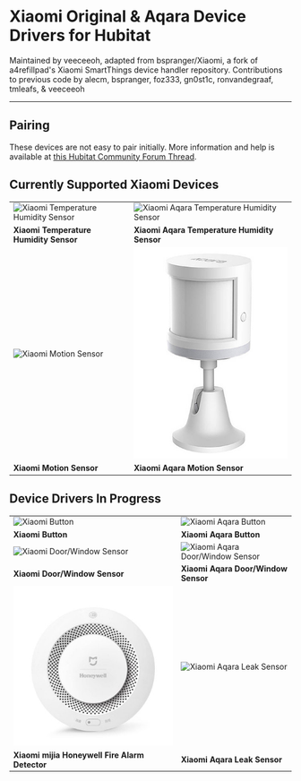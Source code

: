 # Xiaomi Original & Aqara Device Drivers for Hubitat

Maintained by veeceeoh, adapted from bspranger/Xiaomi, a fork of a4refillpad's Xiaomi SmartThings device handler repository. 
Contributions to previous code by alecm, bspranger, foz333, gn0st1c, ronvandegraaf, tmleafs, & veeceeoh

---

## Pairing

These devices are not easy to pair initially. More information and help is available at <a href="https://community.hubitat.com/t/release-xiaomi-device-drivers/631">this Hubitat Community Forum Thread</a>.


## Currently Supported Xiaomi Devices

|||
|---|---|
|![Xiaomi Temperature Humidity Sensor](images/temp.jpg)|![Xiaomi Aqara Temperature Humidity Sensor](images/aqaratemp.jpg)|
|**Xiaomi Temperature Humidity Sensor**|**Xiaomi Aqara Temperature Humidity Sensor**|
|![Xiaomi Motion Sensor](images/motion.jpg)|![Xiaomi Aqara Motion Sensor](images/aqaramotion.jpg)|
|**Xiaomi Motion Sensor**|**Xiaomi Aqara Motion Sensor**|

## Device Drivers In Progress

|||
|---|---|
|![Xiaomi Button](images/button.jpg)|![Xiaomi Aqara Button](images/aqarabutton.jpg)|
|**Xiaomi Button**|**Xiaomi Aqara Button**|
|![Xiaomi Door/Window Sensor](images/door.jpg)|![Xiaomi Aqara Door/Window Sensor](images/aqaradoor.jpg)|
|**Xiaomi Door/Window Sensor**|**Xiaomi Aqara Door/Window Sensor**|
|![Xiaomi mijia Honeywell Fire Alarm Detector](images/smoke.jpg)|![Xiaomi Aqara Leak Sensor](images/aqarawater.jpg)|
|**Xiaomi mijia Honeywell Fire Alarm Detector**|**Xiaomi Aqara Leak Sensor**|
